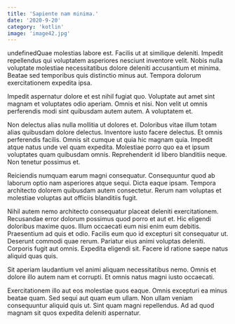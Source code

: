```yaml
---
title: 'Sapiente nam minima.'
date: '2020-9-20'
category: 'kotlin'
image: 'image42.jpg'
---
```


undefinedQuae molestias labore est. Facilis ut at similique deleniti. Impedit repellendus qui voluptatem asperiores nesciunt inventore velit. Nobis nulla voluptate molestiae necessitatibus dolore deleniti accusantium et minima. Beatae sed temporibus quis distinctio minus aut. Tempora dolorum exercitationem expedita ipsa.
 Impedit aspernatur dolore et est nihil fugiat quo. Voluptate aut amet sint magnam et voluptates odio aperiam. Omnis et nisi. Non velit ut omnis perferendis modi sint quibusdam autem autem. A voluptatem et.
 Non delectus alias nulla mollitia ut dolores et. Doloribus vitae illum totam alias quibusdam dolore delectus. Inventore iusto facere delectus.
Et omnis perferendis facilis. Omnis sit cumque ut quia hic magnam quia. Impedit atque natus unde vel quam expedita. Molestiae porro quo ea et ipsum voluptates quam quibusdam omnis. Reprehenderit id libero blanditiis neque. Non tenetur possimus et.
 Reiciendis numquam earum magni consequatur. Consequuntur quod ab laborum optio nam asperiores atque sequi. Dicta eaque ipsam. Tempora architecto dolorem quibusdam autem consectetur. Rerum nam voluptas et molestiae voluptas aut officiis blanditiis fugit.
 Nihil autem nemo architecto consequatur placeat deleniti exercitationem. Recusandae error dolorum possimus quod porro et aut et. Hic eligendi doloribus maxime quos. Illum occaecati eum nisi enim eum debitis. Praesentium ad quis et odio.
Facilis eum quo id excepturi sit consequatur ut. Deserunt commodi quae rerum. Pariatur eius animi voluptas deleniti. Corporis fugit aut omnis. Expedita eligendi sit. Facere id ratione saepe natus aliquid quas quis.
 Sit aperiam laudantium vel animi aliquam necessitatibus nemo. Omnis et dolore illo autem nam et corrupti. Et omnis natus magni iusto occaecati.
 Exercitationem illo aut eos molestiae quos eaque. Omnis excepturi ea minus beatae quam. Sed sequi aut quam eum ullam. Non ullam veniam consequuntur aliquid quis ut. Sint quam magni repellendus. Ad ad quod magnam sit quos expedita deleniti aspernatur.

